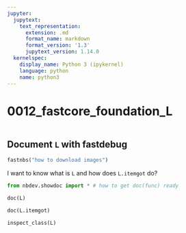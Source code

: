 ```yaml
---
jupyter:
  jupytext:
    text_representation:
      extension: .md
      format_name: markdown
      format_version: '1.3'
      jupytext_version: 1.14.0
  kernelspec:
    display_name: Python 3 (ipykernel)
    language: python
    name: python3
---
```


# 0012_fastcore_foundation_L

```python

```

## Document `L` with fastdebug

```python
fastnbs("how to download images")
```

I want to know what is `L` and how does `L.itemgot` do?

```python
from nbdev.showdoc import * # how to get doc(func) ready
```

```python
doc(L)
```

```python
doc(L.itemgot)
```

```python
inspect_class(L)
```

```python

```

```python

```
